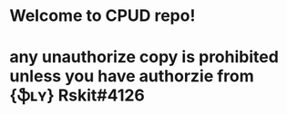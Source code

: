 # Welcome to CPUD repo!
# any unauthorize copy is prohibited unless you have authorzie from {ֆʟʏ} Rskit#4126
 
